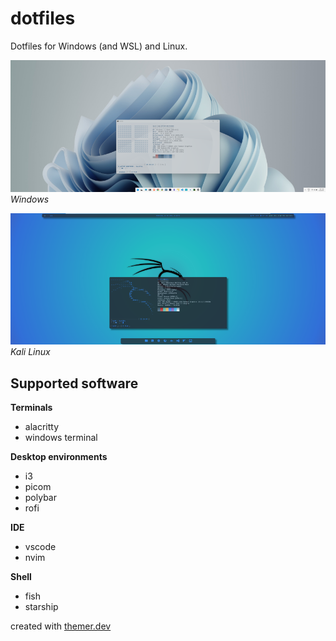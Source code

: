 # dotfiles

Dotfiles for Windows (and WSL) and Linux.

![Windows Desktop](img/windows.png)
*Windows*

![Kali Linux Desktop](img/kali.png)
*Kali Linux*

## Supported software

**Terminals**
- alacritty
- windows terminal

**Desktop environments**
- i3
- picom
- polybar
- rofi

**IDE**
- vscode
- nvim

**Shell**
- fish
- starship


created with [themer.dev](https://github.com/themerdev/themer)